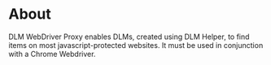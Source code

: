 # About
DLM WebDriver Proxy enables DLMs, created using DLM Helper, to find items on most javascript-protected websites. It must be used in conjunction with a Chrome Webdriver. 